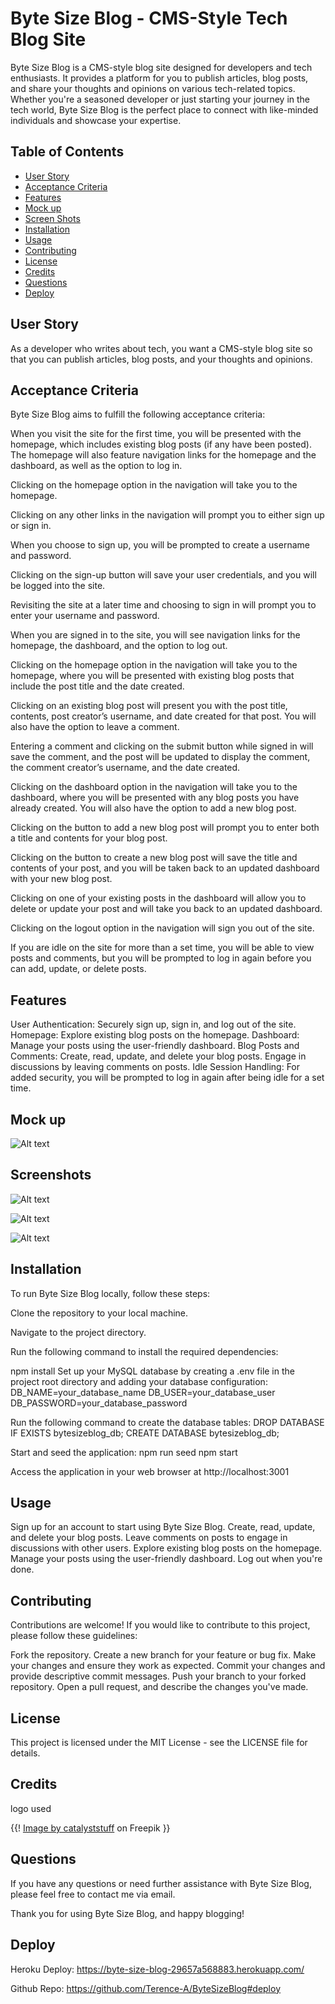 # Byte Size Blog - CMS-Style Tech Blog Site

Byte Size Blog is a CMS-style blog site designed for developers and tech enthusiasts. It provides a platform for you to publish articles, blog posts, and share your thoughts and opinions on various tech-related topics. Whether you're a seasoned developer or just starting your journey in the tech world, Byte Size Blog is the perfect place to connect with like-minded individuals and showcase your expertise.

## Table of Contents

- [User Story](#user-story)
- [Acceptance Criteria](#acceptance-criteria)
- [Features](#features)
- [Mock up](#mock-up)
- [Screen Shots](#screenshots)
- [Installation](#installation)
- [Usage](#usage)
- [Contributing](#contributing)
- [License](#license)
- [Credits](#credits)
- [Questions](#questions)
- [Deploy](#deploy)

## User Story

As a developer who writes about tech, you want a CMS-style blog site so that you can publish articles, blog posts, and your thoughts and opinions.

## Acceptance Criteria

Byte Size Blog aims to fulfill the following acceptance criteria:

When you visit the site for the first time, you will be presented with the homepage, which includes existing blog posts (if any have been posted). The homepage will also feature navigation links for the homepage and the dashboard, as well as the option to log in.

Clicking on the homepage option in the navigation will take you to the homepage.

Clicking on any other links in the navigation will prompt you to either sign up or sign in.

When you choose to sign up, you will be prompted to create a username and password.

Clicking on the sign-up button will save your user credentials, and you will be logged into the site.

Revisiting the site at a later time and choosing to sign in will prompt you to enter your username and password.

When you are signed in to the site, you will see navigation links for the homepage, the dashboard, and the option to log out.

Clicking on the homepage option in the navigation will take you to the homepage, where you will be presented with existing blog posts that include the post title and the date created.

Clicking on an existing blog post will present you with the post title, contents, post creator’s username, and date created for that post. You will also have the option to leave a comment.

Entering a comment and clicking on the submit button while signed in will save the comment, and the post will be updated to display the comment, the comment creator’s username, and the date created.

Clicking on the dashboard option in the navigation will take you to the dashboard, where you will be presented with any blog posts you have already created. You will also have the option to add a new blog post.

Clicking on the button to add a new blog post will prompt you to enter both a title and contents for your blog post.

Clicking on the button to create a new blog post will save the title and contents of your post, and you will be taken back to an updated dashboard with your new blog post.

Clicking on one of your existing posts in the dashboard will allow you to delete or update your post and will take you back to an updated dashboard.

Clicking on the logout option in the navigation will sign you out of the site.

If you are idle on the site for more than a set time, you will be able to view posts and comments, but you will be prompted to log in again before you can add, update, or delete posts.

## Features

User Authentication: Securely sign up, sign in, and log out of the site.
Homepage: Explore existing blog posts on the homepage.
Dashboard: Manage your posts using the user-friendly dashboard.
Blog Posts and Comments: Create, read, update, and delete your blog posts. Engage in discussions by leaving comments on posts.
Idle Session Handling: For added security, you will be prompted to log in again after being idle for a set time.

## Mock up

![Alt text](image.png)

## Screenshots

![Alt text](image-1.png)

![Alt text](image-2.png)

![Alt text](image-3.png)

## Installation

To run Byte Size Blog locally, follow these steps:

Clone the repository to your local machine.

Navigate to the project directory.

Run the following command to install the required dependencies:

npm install
Set up your MySQL database by creating a .env file in the project root directory and adding your database configuration:
DB_NAME=your_database_name
DB_USER=your_database_user
DB_PASSWORD=your_database_password

Run the following command to create the database tables:
DROP DATABASE IF EXISTS bytesizeblog_db;
CREATE DATABASE bytesizeblog_db;

Start and seed the application:
npm run seed
npm start

Access the application in your web browser at http://localhost:3001

## Usage

Sign up for an account to start using Byte Size Blog.
Create, read, update, and delete your blog posts.
Leave comments on posts to engage in discussions with other users.
Explore existing blog posts on the homepage.
Manage your posts using the user-friendly dashboard.
Log out when you're done.

## Contributing

Contributions are welcome! If you would like to contribute to this project, please follow these guidelines:

Fork the repository.
Create a new branch for your feature or bug fix.
Make your changes and ensure they work as expected.
Commit your changes and provide descriptive commit messages.
Push your branch to your forked repository.
Open a pull request, and describe the changes you've made.

## License

This project is licensed under the MIT License - see the LICENSE file for details.

## Credits

logo used

{{! <a href="https://www.freepik.com/free-vector/hacker-operating-laptop-cartoon-icon-illustration-technology-icon-concept-isolated-flat-cartoon-style_11602236.htm#query=cartoon%20programmer%20tiny&position=0&from_view=search&track=ais">Image by catalyststuff</a> on Freepik }}

## Questions

If you have any questions or need further assistance with Byte Size Blog, please feel free to contact me via email.

Thank you for using Byte Size Blog, and happy blogging!

## Deploy 

Heroku Deploy:  https://byte-size-blog-29657a568883.herokuapp.com/


Github Repo:  https://github.com/Terence-A/ByteSizeBlog#deploy
